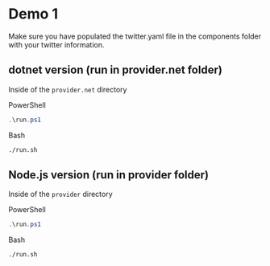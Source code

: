 # Demo 1

Make sure you have populated the twitter.yaml file in the components
folder with your twitter information.

## dotnet version (run in provider.net folder)

Inside of the `provider.net` directory

PowerShell

```powershell
.\run.ps1
```

Bash

```bash
./run.sh
```

## Node.js version (run in provider folder)

Inside of the `provider` directory

PowerShell

```powershell
.\run.ps1
```

Bash

```bash
./run.sh
```
